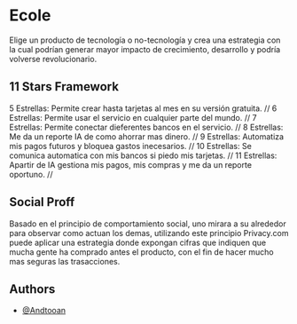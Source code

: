 
# Ecole


Elige un producto de tecnología o no-tecnología y crea una estrategia con la cual podrían generar mayor impacto de crecimiento, desarrollo y podría volverse revolucionario.
## 11 Stars Framework

5 Estrellas: Permite crear hasta tarjetas al mes en su versión gratuita. //
6 Estrellas: Permite usar el servicio en cualquier parte del mundo. //
7 Estrellas: Permite conectar dieferentes bancos en el servicio. //
8 Estrellas: Me da un reporte IA de como ahorrar mas dinero. //
9 Estrellas: Automatiza mis pagos futuros y bloquea gastos inecesarios. //
10 Estrellas: Se comunica automatica con mis bancos si piedo mis tarjetas. //
11 Estrellas:  Apartir de IA gestiona mis pagos, mis compras y me da un reporte oportuno. //


  
## Social Proff

Basado en el principio de comportamiento social, uno mirara a su alrededor para observar como actuan los demas, utilizando este principio Privacy.com puede aplicar una estrategia donde expongan cifras que indiquen que mucha gente ha comprado antes el producto, con el fin de hacer mucho mas seguras las trasacciones.
## Authors

- [@Andtooan](https://github.com/Andtooan)

  

